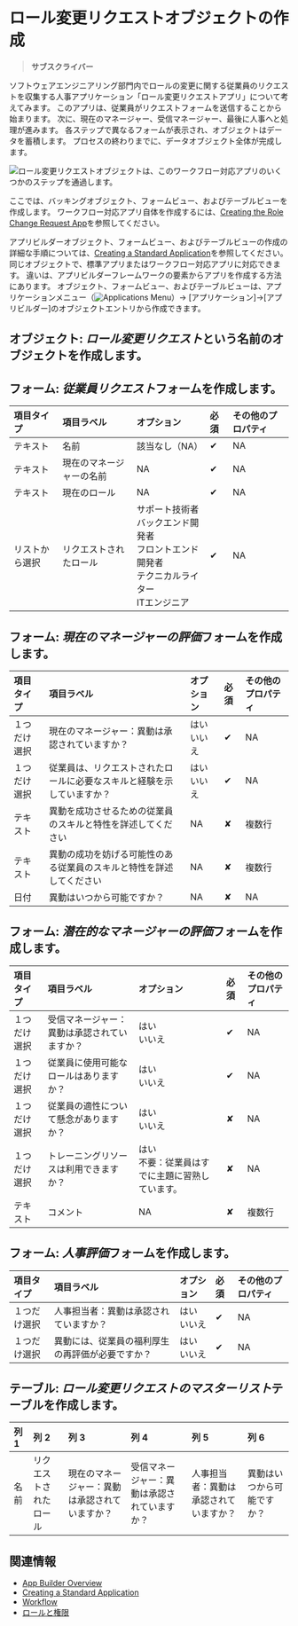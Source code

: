 # ロール変更リクエストオブジェクトの作成

> **サブスクライバー**

ソフトウェアエンジニアリング部門内でロールの変更に関する従業員のリクエストを収集する人事アプリケーション「ロール変更リクエストアプリ」について考えてみます。 このアプリは、従業員がリクエストフォームを送信することから始まります。 次に、現在のマネージャー、受信マネージャー、最後に人事へと処理が進みます。 各ステップで異なるフォームが表示され、オブジェクトはデータを蓄積します。 プロセスの終わりまでに、データオブジェクト全体が完成します。

![ロール変更リクエストオブジェクトは、このワークフロー対応アプリのいくつかのステップを通過します。](./creating-the-role-change-request-object/images/01.png)

ここでは、バッキングオブジェクト、フォームビュー、およびテーブルビューを作成します。 ワークフロー対応アプリ自体を作成するには、[Creating the Role Change Request App](./creating-the-role-change-request-app.md)を参照してください。

アプリビルダーオブジェクト、フォームビュー、およびテーブルビューの作成の詳細な手順については、[Creating a Standard Application](./creating-a-standard-application.md)を参照してください。 同じオブジェクトで、標準アプリまたはワークフロー対応アプリに対応できます。 違いは、アプリビルダーフレームワークの要素からアプリを作成する方法にあります。 オブジェクト、フォームビュー、およびテーブルビューは、アプリケーションメニュー（![Applications Menu](../../images/icon-applications-menu.png)）→ [アプリケーション]→[アプリビルダー]のオブジェクトエントリから作成できます。

## **オブジェクト:** *ロール変更リクエスト*という名前のオブジェクトを作成します。

## **フォーム:** *従業員リクエスト*フォームを作成します。

| 項目タイプ   | 項目ラベル        | オプション                                                                                              | 必須 | その他のプロパティ |
| :--- | :--- | :--- | :--- | :--- |
| テキスト    | 名前           | 該当なし（NA）                                                                                           | ✔  | NA        |
| テキスト    | 現在のマネージャーの名前 | NA                                                                                                 | ✔  | NA        |
| テキスト    | 現在のロール       | NA                                                                                                 | ✔  | NA        |
| リストから選択 | リクエストされたロール  | サポート技術者 <br /> バックエンド開発者 <br /> フロントエンド開発者 <br /> テクニカルライター <br /> ITエンジニア | ✔  | NA        |

## **フォーム:** *現在のマネージャーの評価*フォームを作成します。

| 項目タイプ  | 項目ラベル                               | オプション               | 必須 | その他のプロパティ |
| :--- | :--- | :--- | :--- | :--- |
| １つだけ選択 | 現在のマネージャー：異動は承認されていますか？             | はい <br /> いいえ | ✔  | NA        |
| １つだけ選択 | 従業員は、リクエストされたロールに必要なスキルと経験を示していますか？ | はい <br /> いいえ | ✔  | NA        |
| テキスト   | 異動を成功させるための従業員のスキルと特性を詳述してください      | NA                  | ✘  | 複数行       |
| テキスト   | 異動の成功を妨げる可能性のある従業員のスキルと特性を詳述してください  | NA                  | ✘  | 複数行       |
| 日付     | 異動はいつから可能ですか？                       | NA                  | ✘  | NA        |

## **フォーム:** *潜在的なマネージャーの評価*フォームを作成します。

| 項目タイプ  | 項目ラベル                  | オプション                                 | 必須 | その他のプロパティ |
| :--- | :--- | :--- | :--- | :--- |
| １つだけ選択 | 受信マネージャー：異動は承認されていますか？ | はい <br /> いいえ                   | ✔  | NA        |
| １つだけ選択 | 従業員に使用可能なロールはありますか？    | はい <br /> いいえ                   | ✔  | NA        |
| １つだけ選択 | 従業員の適性について懸念がありますか？    | はい <br /> いいえ                   | ✘  | NA        |
| １つだけ選択 | トレーニングリソースは利用できますか？    | はい <br /> 不要：従業員はすでに主題に習熟しています。 | ✘  | NA        |
| テキスト   | コメント                   | NA                                    | ✘  | 複数行       |

## **フォーム:** *人事評価*フォームを作成します。

| 項目タイプ  | 項目ラベル                    | オプション               | 必須 | その他のプロパティ |
| :--- | :--- | :--- | :--- | :--- |
| １つだけ選択 | 人事担当者：異動は承認されていますか？      | はい <br /> いいえ | ✔  | NA        |
| １つだけ選択 | 異動には、従業員の福利厚生の再評価が必要ですか？ | はい <br /> いいえ | ✔  | NA        |

## **テーブル:** *ロール変更リクエストのマスターリスト*テーブルを作成します。

| 列 1 | 列 2         | 列 3                     | 列 4                    | 列 5                 | 列 6           |
| :--- | :--- | :--- | :--- | :--- | :--- |
| 名前  | リクエストされたロール | 現在のマネージャー：異動は承認されていますか？ | 受信マネージャー：異動は承認されていますか？ | 人事担当者：異動は承認されていますか？ | 異動はいつから可能ですか？ |

## 関連情報

  - [App Builder Overview](../app-builder.md)
  - [Creating a Standard Application](./creating-a-standard-application.md)
  - [Workflow](../../process-automation/workflow/introduction-to-workflow.md)
  - [ロールと権限](../../users-and-permissions/roles-and-permissions/understanding-roles-and-permissions.md)
